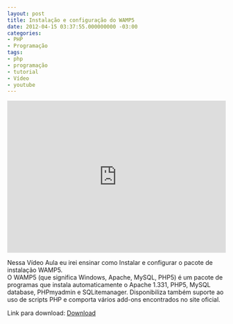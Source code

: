 ```yaml
---
layout: post
title: Instalação e configuração do WAMP5
date: 2012-04-15 03:37:55.000000000 -03:00
categories:
- PHP
- Programação
tags:
- php
- programação
- tutorial
- Vídeo
- youtube
---
```


<div class="video-responsive">
  <iframe src="http://www.youtube.com/embed/at1wIFNeBbQ" frameborder="0" width="100%" height="350"></iframe>
</div>

Nessa Vídeo Aula eu irei ensinar como Instalar e configurar o pacote de instalação WAMP5.<br />
O WAMP5 (que significa Windows, Apache, MySQL, PHP5) é um pacote de programas que instala automaticamente o Apache 1.331, PHP5, MySQL database, PHPmyadmin e SQLitemanager. Disponibiliza também suporte ao uso de scripts PHP e comporta vários add-ons encontrados no site oficial.

Link para download: <a href="http://www.wampserver.com/en/#download-wrapper">Download</a>
